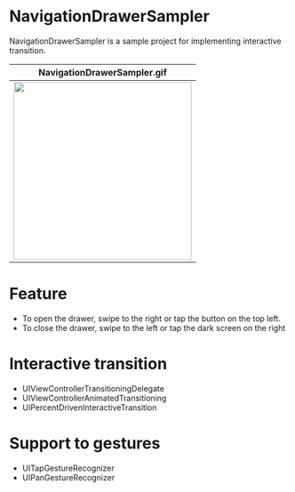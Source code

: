 # NavigationDrawerSampler

NavigationDrawerSampler is a sample project for implementing interactive transition.

NavigationDrawerSampler.gif |
:-: |
<img src="https://user-images.githubusercontent.com/6649643/50018634-514ead00-0013-11e9-81d2-6f73742d123b.gif" width="320"/> |

# Feature

- To open the drawer, swipe to the right or tap the button on the top left.
- To close the drawer, swipe to the left or tap the dark screen on the right

# Interactive transition

- UIViewControllerTransitioningDelegate
- UIViewControllerAnimatedTransitioning
- UIPercentDrivenInteractiveTransition

# Support to gestures

- UITapGestureRecognizer
- UIPanGestureRecognizer
